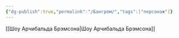 ```yaml
---
{"dg-publish":true,"permalink":"/Бангром/","tags":["персонаж"]}
---
```



[[Шоу Арчибальда Брэмсона\|Шоу Арчибальда Брэмсона]]